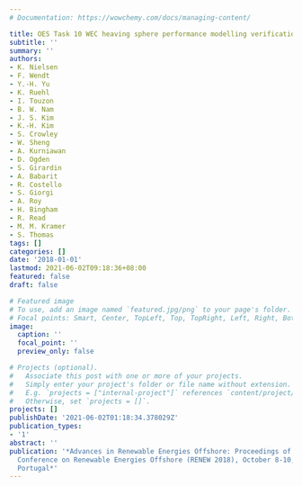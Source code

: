 ```yaml
---
# Documentation: https://wowchemy.com/docs/managing-content/

title: OES Task 10 WEC heaving sphere performance modelling verification
subtitle: ''
summary: ''
authors:
- K. Nielsen
- F. Wendt
- Y.-H. Yu
- K. Ruehl
- I. Touzon
- B. W. Nam
- J. S. Kim
- K.-H. Kim
- S. Crowley
- W. Sheng
- A. Kurniawan
- D. Ogden
- S. Girardin
- A. Babarit
- R. Costello
- S. Giorgi
- A. Roy
- H. Bingham
- R. Read
- M. M. Kramer
- S. Thomas
tags: []
categories: []
date: '2018-01-01'
lastmod: 2021-06-02T09:18:36+08:00
featured: false
draft: false

# Featured image
# To use, add an image named `featured.jpg/png` to your page's folder.
# Focal points: Smart, Center, TopLeft, Top, TopRight, Left, Right, BottomLeft, Bottom, BottomRight.
image:
  caption: ''
  focal_point: ''
  preview_only: false

# Projects (optional).
#   Associate this post with one or more of your projects.
#   Simply enter your project's folder or file name without extension.
#   E.g. `projects = ["internal-project"]` references `content/project/deep-learning/index.md`.
#   Otherwise, set `projects = []`.
projects: []
publishDate: '2021-06-02T01:18:34.378029Z'
publication_types:
- '1'
abstract: ''
publication: '*Advances in Renewable Energies Offshore: Proceedings of the 3rd International
  Conference on Renewable Energies Offshore (RENEW 2018), October 8-10, 2018, Lisbon,
  Portugal*'
---
```

